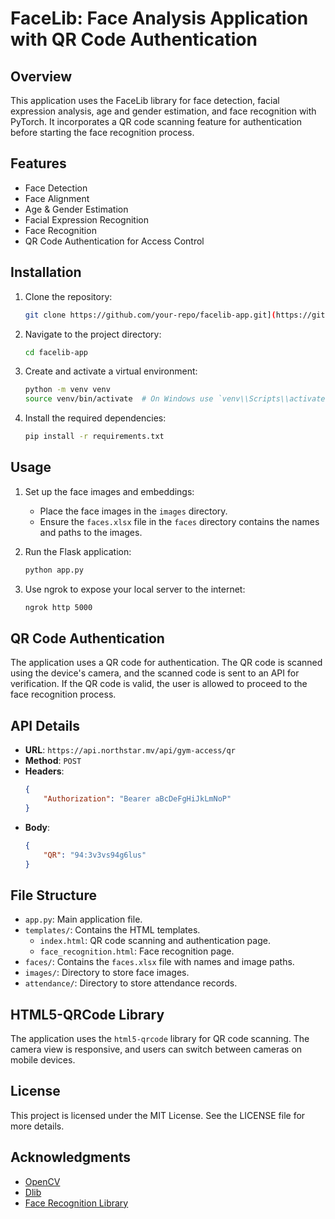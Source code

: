 
# FaceLib: Face Analysis Application with QR Code Authentication

## Overview

This application uses the FaceLib library for face detection, facial expression analysis, age and gender estimation, and face recognition with PyTorch. It incorporates a QR code scanning feature for authentication before starting the face recognition process.

## Features

- Face Detection
- Face Alignment
- Age & Gender Estimation
- Facial Expression Recognition
- Face Recognition
- QR Code Authentication for Access Control

## Installation

1. Clone the repository:
    ```bash
    git clone https://github.com/your-repo/facelib-app.git](https://github.com/yesenvidnath/FaceRecognito-PythonFacialRecognitionApplication/)
    ```

2. Navigate to the project directory:
    ```bash
    cd facelib-app
    ```

3. Create and activate a virtual environment:
    ```bash
    python -m venv venv
    source venv/bin/activate  # On Windows use `venv\\Scripts\\activate`
    ```

4. Install the required dependencies:
    ```bash
    pip install -r requirements.txt
    ```

## Usage

1. Set up the face images and embeddings:
    - Place the face images in the `images` directory.
    - Ensure the `faces.xlsx` file in the `faces` directory contains the names and paths to the images.

2. Run the Flask application:
    ```bash
    python app.py
    ```

3. Use ngrok to expose your local server to the internet:
    ```bash
    ngrok http 5000
    ```

## QR Code Authentication

The application uses a QR code for authentication. The QR code is scanned using the device's camera, and the scanned code is sent to an API for verification. If the QR code is valid, the user is allowed to proceed to the face recognition process.

## API Details

- **URL**: `https://api.northstar.mv/api/gym-access/qr`
- **Method**: `POST`
- **Headers**:
    ```json
    {
        "Authorization": "Bearer aBcDeFgHiJkLmNoP"
    }
    ```
- **Body**:
    ```json
    {
        "QR": "94:3v3vs94g6lus"
    }
    ```

## File Structure

- `app.py`: Main application file.
- `templates/`: Contains the HTML templates.
    - `index.html`: QR code scanning and authentication page.
    - `face_recognition.html`: Face recognition page.
- `faces/`: Contains the `faces.xlsx` file with names and image paths.
- `images/`: Directory to store face images.
- `attendance/`: Directory to store attendance records.

## HTML5-QRCode Library

The application uses the `html5-qrcode` library for QR code scanning. The camera view is responsive, and users can switch between cameras on mobile devices.

## License
This project is licensed under the MIT License. See the LICENSE file for more details.

## Acknowledgments
- [OpenCV](https://opencv.org/)
- [Dlib](http://dlib.net/)
- [Face Recognition Library](https://github.com/ageitgey/face_recognition)
